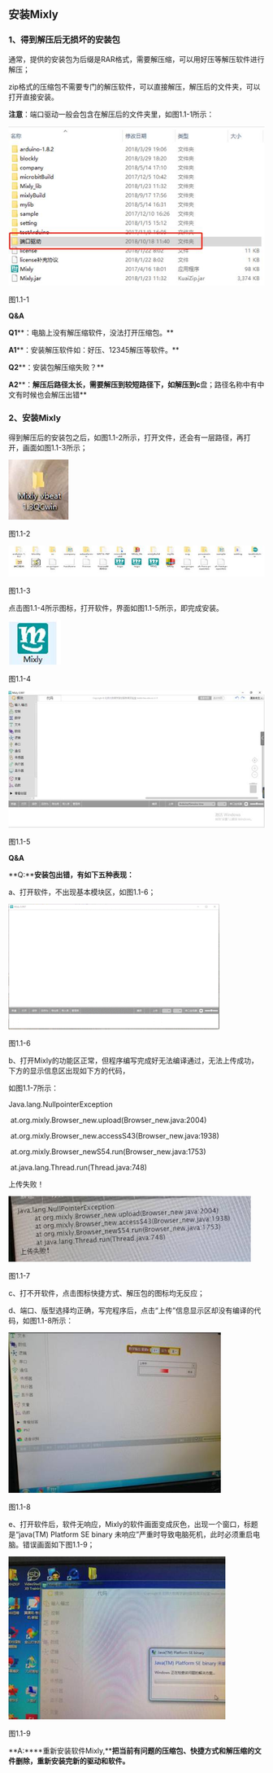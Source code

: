 ## 安装Mixly

### 1、得到解压后无损坏的安装包

通常，提供的安装包为后缀是RAR格式，需要解压缩，可以用好压等解压软件进行解压；

zip格式的压缩包不需要专门的解压软件，可以直接解压，解压后的文件夹，可以打开直接安装。

**注意**：端口驱动一般会包含在解压后的文件夹里，如图1.1-1所示：

![img](/assets/image002.jpg)

图1.1-1

**Q&A**

**Q1****：电脑上没有解压缩软件，没法打开压缩包。**

**A1****：安装解压软件如：好压、12345解压等软件。**

**Q2****：安装包解压缩失败？**

**A2****：****解压后路径太长，需要解压到较短路径下，如解压到c****盘；路径名称中有中文有时候也会解压出错**

### 2、安装Mixly

得到解压后的安装包之后，如图1.1-2所示，打开文件，还会有一层路径，再打开，画面如图1.1-3所示；

![img](/assets/image004.jpg)

图1.1-2

![img](/assets/image006.jpg)

图1.1-3

 点击图1.1-4所示图标，打开软件，界面如图1.1-5所示，即完成安装。

![img](/assets/image008.jpg)

图1.1-4

![img](/assets/image010.jpg)

图1.1-5

**Q&A**

**Q:****安装包出错，有如下五种表现：**

a、打开软件，不出现基本模块区，如图1.1-6；

![33055598100164778](/assets/image012.gif)

图1.1-6

b、打开Mixly的功能区正常，但程序编写完成好无法编译通过，无法上传成功，下方的显示信息区出现如下方的代码，

如图1.1-7所示：

Java.lang.NullpointerException

​     at.org.mixly.Browser_new.upload(Browser_new.java:2004)

​     at.org.mixly.Browser_new.accessS43(Browser_new.java:1938)

​     at.org.mixly.Browser_newS54.run(Browser_new.java:1753)

​     at.java.lang.Thread.run(Thread.java:748)

上传失败！

![img](/assets/image014.jpg)

图1.1-7

c、打不开软件，点击图标快捷方式、解压包的图标均无反应；

d、端口、版型选择均正确，写完程序后，点击“上传”信息显示区却没有编译的代码，如图1.1-8所示：

![307136813443371144](/assets/image016.jpg)

图1.1-8

e、打开软件后，软件无响应，Mixly的软件画面变成灰色，出现一个窗口，标题是“java(TM) Platform SE binary 未响应”严重时导致电脑死机，此时必须重启电脑。错误画面如下图1.1-9；

![810709004138676454](/assets/image018.jpg)

图1.1-9

**A:****重新安装软件Mixly,****把当前有问题的压缩包、快捷方式和解压缩的文件删除，重新安装完新的驱动和软件。**